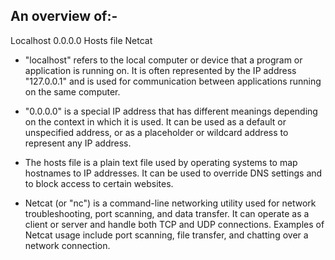 An overview of:-
----------------

Localhost
0.0.0.0
Hosts file
Netcat

- "localhost" refers to the local computer or device that a program or application is running on.
It is often represented by the IP address "127.0.0.1" and is used for communication between
applications running on the same computer.

- "0.0.0.0" is a special IP address that has different meanings depending on the context in which
it is used. It can be used as a default or unspecified address, or as a placeholder or wildcard
address to represent any IP address.

- The hosts file is a plain text file used by operating systems to map hostnames to IP addresses.
It can be used to override DNS settings and to block access to certain websites.

- Netcat (or "nc") is a command-line networking utility used for network troubleshooting,
port scanning, and data transfer. It can operate as a client or server and handle both TCP
and UDP connections. Examples of Netcat usage include port scanning, file transfer, and
chatting over a network connection.
